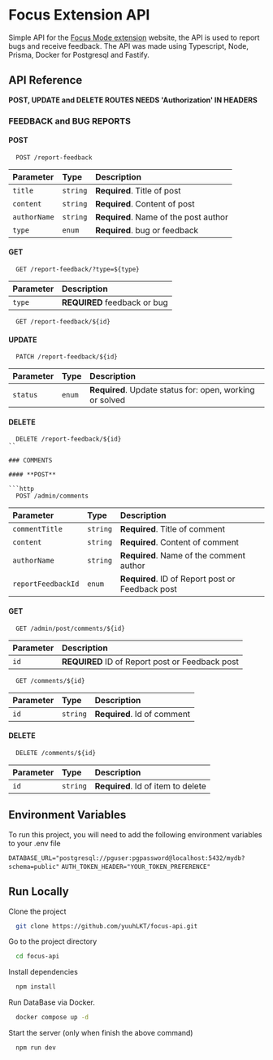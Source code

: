 
# Focus Extension API

Simple API for the [Focus Mode extension](https://github.com/yuuhLKT/Focus-Extension) website, the API is used to report bugs and receive feedback. The API was made using Typescript, Node, Prisma, Docker for Postgresql and Fastify.

## API Reference

**POST, UPDATE and DELETE ROUTES NEEDS 'Authorization' IN HEADERS**

### FEEDBACK and BUG REPORTS

#### **POST**

```http
  POST /report-feedback
```

| Parameter | Type     | Description                       |
| :-------- | :------- | :-------------------------------- |
| `title`      | `string` | **Required**. Title of post |
| `content`      | `string` | **Required**. Content of post |
| `authorName`      | `string` | **Required**. Name of the post author |
| `type`      | `enum` | **Required**. bug or feedback |

#### **GET** 

```http
  GET /report-feedback/?type=${type}
```

| Parameter |  Description                |
| :-------- |  :------------------------- |
| `type`   |  **REQUIRED** feedback or bug|

```http
  GET /report-feedback/${id}
```

#### **UPDATE**

```http
  PATCH /report-feedback/${id}
```

| Parameter | Type     | Description                       |
| :-------- | :------- | :-------------------------------- |
| `status`      | `enum` | **Required**. Update status for: open, working or solved  |

#### **DELETE**

```http
  DELETE /report-feedback/${id}
``

### COMMENTS

#### **POST**

```http
  POST /admin/comments
```

| Parameter | Type     | Description                       |
| :-------- | :------- | :-------------------------------- |
| `commentTitle`      | `string` | **Required**. Title of comment |
| `content`      | `string` | **Required**. Content of comment |
| `authorName`      | `string` | **Required**. Name of the comment author |
| `reportFeedbackId`      | `enum` | **Required**. ID of Report post or Feedback post |

#### **GET** 

```http
  GET /admin/post/comments/${id}
```

| Parameter |  Description                |
| :-------- |  :------------------------- |
| `id`   |  **REQUIRED** ID of Report post or Feedback post |

```http
  GET /comments/${id}
```

| Parameter | Type     | Description                       |
| :-------- | :------- | :-------------------------------- |
| `id`      | `string` | **Required**. Id of comment |


#### **DELETE**

```http
  DELETE /comments/${id}
```

| Parameter | Type     | Description                       |
| :-------- | :------- | :-------------------------------- |
| `id`      | `string` | **Required**. Id of item to delete |


## Environment Variables

To run this project, you will need to add the following environment variables to your .env file

`DATABASE_URL="postgresql://pguser:pgpassword@localhost:5432/mydb?schema=public"`
`AUTH_TOKEN_HEADER="YOUR_TOKEN_PREFERENCE"`

    
## Run Locally

Clone the project

```bash
  git clone https://github.com/yuuhLKT/focus-api.git
```

Go to the project directory

```bash
  cd focus-api
```

Install dependencies

```bash
  npm install
```

Run DataBase via Docker.

```bash
  docker compose up -d
```

Start the server (only when finish the above command)

```bash
  npm run dev
```



